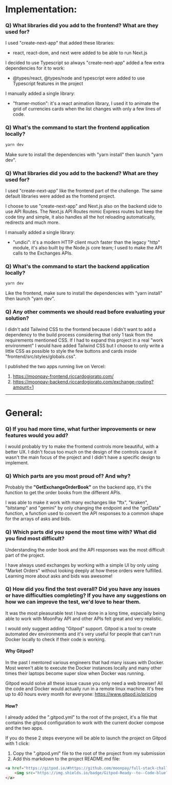 # Implementation:

### Q) What libraries did you add to the frontend? What are they used for?

I used "create-next-app" that added these libraries:
- react, react-dom, and next were added to be able to run Next.js


I decided to use Typescript so always "create-next-app" added a few extra dependencies for it to work:
- @types/react, @types/node and typescript were added to use Typescript features in the project

I manually added a single library:
- "framer-motion": it's a react animation library, I used it to animate the grid of currencies cards when the list changes with only a few lines of code.

### Q) What's the command to start the frontend application locally?

```bash
yarn dev
```
Make sure to install the dependencies with "yarn install" then launch "yarn dev".

### Q) What libraries did you add to the backend? What are they used for?

I used "create-next-app" like the frontend part of the challenge.
The same default libraries were added as the frontend project.

I choose to use "create-next-app" and Next.js also on the backend side to use API Routes.
The Next.js API Routes mimic Express routes but keep the code tiny and simple, it also handles all the hot reloading automatically, redirects and much more.

I manually added a single library:
- "undici": it's a modern HTTP client much faster than the legacy "http" module, it's also built by the Node.js core team; I used to make the API calls to the Exchanges APIs.

### Q) What's the command to start the backend application locally?

```bash
yarn dev
```
Like the frontend, make sure to install the dependencies with "yarn install" then launch "yarn dev".

### Q) Any other comments we should read before evaluating your solution?

I didn't add Tailwind CSS to the frontend because I didn't want to add a dependency to the build process considering that only 1 task from the requirements mentioned CSS.
If I had to expand this project in a real "work environment" I would have added Tailwind CSS but I choose to only write a little CSS as possible to style the few buttons and cards inside "frontend/src/styles/globals.css".

I published the two apps running live on Vercel:
1. https://moonpay-frontend.riccardogiorato.com/
2. https://moonpay-backend.riccardogiorato.com/exchange-routing?amount=1

---

# General:

### Q) If you had more time, what further improvements or new features would you add?

I would probably try to make the frontend controls more beautiful, with a better UX.
I didn't focus too much on the design of the controls cause it wasn't the main focus of the project and I didn't have a specific design to implement.

### Q) Which parts are you most proud of? And why?

Probably the **"GetExchangeOrderBook"** on the backend app, it's the function to get the order books from the different APIs.

I was able to make it work with many exchanges like "ftx", "kraken", "bitstamp" and "gemini" by only changing the endpoint and the "getData" function, a function used to convert the API responses to a common shape for the arrays of asks and bids.

### Q) Which parts did you spend the most time with? What did you find most difficult?

Understanding the order book and the API responses was the most difficult part of the project.

I have always used exchanges by working with a simple UI by only using "Market Orders" without looking deeply at how these orders were fulfilled.
Learning more about asks and bids was awesome! 

### Q) How did you find the test overall? Did you have any issues or have difficulties completing? If you have any suggestions on how we can improve the test, we'd love to hear them.

It was the most pleasurable test I have done in a long time, especially being able to work with MoonPay API and other APIs felt great and very realistic. 

I would only suggest adding "Gitpod" support. Gitpod is a tool to create automated dev environments and it's very useful for people that can't run Docker locally to check if their code is working.

#### Why Gitpod?

In the past I mentored various engineers that had many issues with Docker. Most weren't able to execute the Docker instances locally and many other times their laptops become super slow when Docker was running.

Gitpod would solve all these issue cause you only need a web browser! All the code and Docker would actually run in a remote linux machine. It's free up to 40 hours every month for everyone: https://www.gitpod.io/pricing

#### How?

I already added the ".gitpod.yml" to the root of the project, it's a file that contains the gitpod configuration to work with the current docker compose and the two apps.

If you do these 2 steps everyone will be able to launch the project on Gitpod with 1 click:
1. Copy the ".gitpod.yml" file to the root of the project from my submission
2. Add this markdown to the project README.md file:

```html
<a href="https://gitpod.io/#https://github.com/moonpay/full-stack-challenge">
    <img src="https://img.shields.io/badge/Gitpod-Ready--to--Code-blue?logo=gitpod" alt="Gitpod Ready to Code">
</a>
```